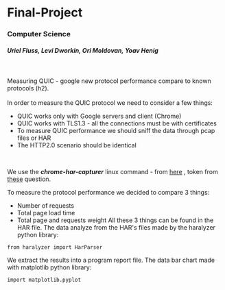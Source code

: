 # Final-Project
### Computer Science
##### Uriel Fluss, Levi Dworkin, Ori Moldovan, Yoav Henig
<br />


Measuring QUIC - google new protocol performance compare to known protocols (h2).<br />
<br />
In order to measure the QUIC protocol we need to consider a few things: <br />
- QUIC works only with Google servers and client (Chrome)
- QUIC works with TLS1.3 - all the connections must be with certificates
- To measure QUIC performance we should sniff the data through pcap files or HAR
- The HTTP2.0 scenario should be identical
<br />

We use the *__chrome-har-capturer__* linux command - from
[here][1]
, token from
[these][2]
question.
<br />

To measure the protocol performance we decided to compare 3 things: <br />
- Number of requests
- Total page load time
- Total page and requests weight
All these 3 things can be found in the HAR file. The data analyze from the HAR's files made by the haralyzer python library:<br />
```
from haralyzer import HarParser
```
We extract the results into a program report file.
The data bar chart made with matplotlib python library:<br />

    import matplotlib.pyplot

[1]:https://github.com/cyrus-and/chrome-har-capturer
[2]:https://stackoverflow.com/questions/57081847/export-har-file-using-chrome-quic-protocol-https

